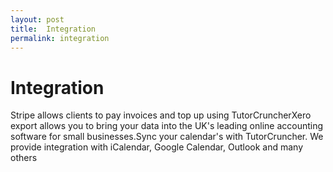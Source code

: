 ```yaml
---
layout: post
title:  Integration
permalink: integration
---
```

#  Integration

Stripe allows clients to pay invoices and top up using TutorCruncherXero
export allows you to bring your data into the UK's leading online accounting
software for small businesses.Sync your calendar's with TutorCruncher. We
provide integration with iCalendar, Google Calendar, Outlook and many others
